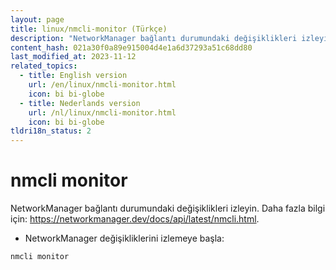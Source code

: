 ```yaml
---
layout: page
title: linux/nmcli-monitor (Türkçe)
description: "NetworkManager bağlantı durumundaki değişiklikleri izleyin."
content_hash: 021a30f0a89e915004d4e1a6d37293a51c68dd80
last_modified_at: 2023-11-12
related_topics:
  - title: English version
    url: /en/linux/nmcli-monitor.html
    icon: bi bi-globe
  - title: Nederlands version
    url: /nl/linux/nmcli-monitor.html
    icon: bi bi-globe
tldri18n_status: 2
---
```

# nmcli monitor

NetworkManager bağlantı durumundaki değişiklikleri izleyin.
Daha fazla bilgi için: <https://networkmanager.dev/docs/api/latest/nmcli.html>.

- NetworkManager değişikliklerini izlemeye başla:

`nmcli monitor`
